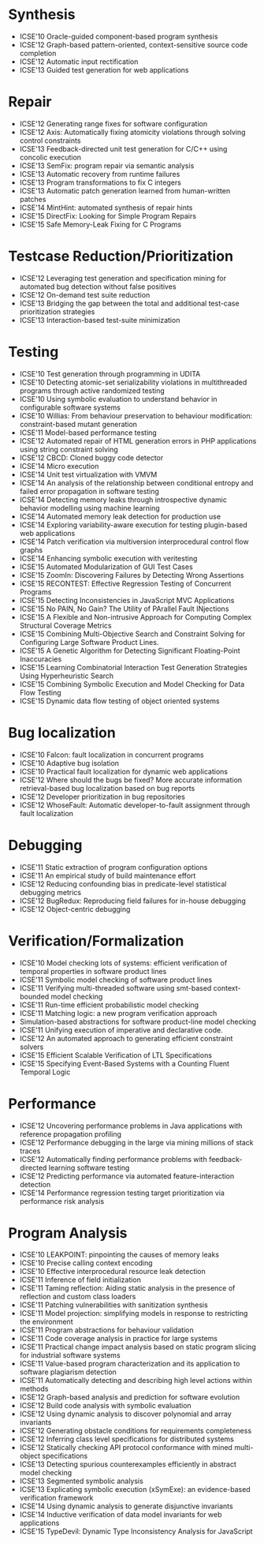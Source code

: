 # Synthesis
* ICSE'10 Oracle-guided component-based program synthesis
* ICSE'12 Graph-based pattern-oriented, context-sensitive source code completion
* ICSE'12 Automatic input rectification
* ICSE'13 Guided test generation for web applications

# Repair
* ICSE'12 Generating range fixes for software configuration
* ICSE'12 Axis: Automatically fixing atomicity violations through solving control constraints
* ICSE'13 Feedback-directed unit test generation for C/C++ using concolic execution
* ICSE'13 SemFix: program repair via semantic analysis
* ICSE'13 Automatic recovery from runtime failures
* ICSE'13 Program transformations to fix C integers
* ICSE'13 Automatic patch generation learned from human-written patches
* ICSE'14 MintHint: automated synthesis of repair hints
* ICSE'15 DirectFix: Looking for Simple Program Repairs
* ICSE'15 Safe Memory-Leak Fixing for C Programs

# Testcase Reduction/Prioritization
* ICSE'12 Leveraging test generation and specification mining for automated bug detection without false positives
* ICSE'12 On-demand test suite reduction
* ICSE'13 Bridging the gap between the total and additional test-case prioritization strategies
* ICSE'13 Interaction-based test-suite minimization

# Testing
* ICSE'10 Test generation through programming in UDITA
* ICSE'10 Detecting atomic-set serializability violations in multithreaded programs through active randomized testing
* ICSE'10 Using symbolic evaluation to understand behavior in configurable software systems
* ICSE'10 Willias: From behaviour preservation to behaviour modification: constraint-based mutant generation
* ICSE'11 Model-based performance testing
* ICSE'12 Automated repair of HTML generation errors in PHP applications using string constraint solving
* ICSE'12 CBCD: Cloned buggy code detector
* ICSE'14 Micro execution
* ICSE'14 Unit test virtualization with VMVM
* ICSE'14 An analysis of the relationship between conditional entropy and failed error propagation in software testing
* ICSE'14 Detecting memory leaks through introspective dynamic behavior modelling using machine learning
* ICSE'14 Automated memory leak detection for production use
* ICSE'14 Exploring variability-aware execution for testing plugin-based web applications
* ICSE'14 Patch verification via multiversion interprocedural control flow graphs
* ICSE'14 Enhancing symbolic execution with veritesting
* ICSE'15 Automated Modularization of GUI Test Cases
* ICSE'15 ZoomIn: Discovering Failures by Detecting Wrong Assertions
* ICSE'15 RECONTEST: Effective Regression Testing of Concurrent Programs
* ICSE'15 Detecting Inconsistencies in JavaScript MVC Applications
* ICSE'15 No PAIN, No Gain? The Utility of PArallel Fault INjections
* ICSE'15 A Flexible and Non-intrusive Approach for Computing Complex Structural Coverage Metrics
* ICSE'15 Combining Multi-Objective Search and Constraint Solving for Configuring Large Software Product Lines.
* ICSE'15 A Genetic Algorithm for Detecting Significant Floating-Point Inaccuracies
* ICSE'15 Learning Combinatorial Interaction Test Generation Strategies Using Hyperheuristic Search
* ICSE'15 Combining Symbolic Execution and Model Checking for Data Flow Testing
* ICSE'15 Dynamic data flow testing of object oriented systems

# Bug localization
* ICSE'10 Falcon: fault localization in concurrent programs
* ICSE'10 Adaptive bug isolation
* ICSE'10 Practical fault localization for dynamic web applications
* ICSE'12 Where should the bugs be fixed? More accurate information retrieval-based bug localization based on bug reports
* ICSE'12 Developer prioritization in bug repositories
* ICSE'12 WhoseFault: Automatic developer-to-fault assignment through fault localization

# Debugging
* ICSE'11 Static extraction of program configuration options
* ICSE'11 An empirical study of build maintenance effort
* ICSE'12 Reducing confounding bias in predicate-level statistical debugging metrics
* ICSE'12 BugRedux: Reproducing field failures for in-house debugging
* ICSE'12 Object-centric debugging

# Verification/Formalization
* ICSE'10 Model checking lots of systems: efficient verification of temporal properties in software product lines
* ICSE'11 Symbolic model checking of software product lines
* ICSE'11 Verifying multi-threaded software using smt-based context-bounded model checking
* ICSE'11 Run-time efficient probabilistic model checking
* ICSE'11 Matching logic: a new program verification approach
* Simulation-based abstractions for software product-line model checking
* ICSE'11 Unifying execution of imperative and declarative code.
* ICSE'12 An automated approach to generating efficient constraint solvers
* ICSE'15 Efficient Scalable Verification of LTL Specifications
* ICSE'15 Specifying Event-Based Systems with a Counting Fluent Temporal Logic

# Performance
* ICSE'12 Uncovering performance problems in Java applications with reference propagation profiling
* ICSE'12 Performance debugging in the large via mining millions of stack traces
* ICSE'12 Automatically finding performance problems with feedback-directed learning software testing
* ICSE'12 Predicting performance via automated feature-interaction detection
* ICSE'14 Performance regression testing target prioritization via performance risk analysis

# Program Analysis
* ICSE'10 LEAKPOINT: pinpointing the causes of memory leaks
* ICSE'10 Precise calling context encoding
* ICSE'10 Effective interprocedural resource leak detection
* ICSE'11 Inference of field initialization
* ICSE'11 Taming reflection: Aiding static analysis in the presence of reflection and custom class loaders
* ICSE'11 Patching vulnerabilities with sanitization synthesis
* ICSE'11 Model projection: simplifying models in response to restricting the environment
* ICSE'11 Program abstractions for behaviour validation
* ICSE'11 Code coverage analysis in practice for large systems
* ICSE'11 Practical change impact analysis based on static program slicing for industrial software systems
* ICSE'11 Value-based program characterization and its application to software plagiarism detection
* ICSE'11 Automatically detecting and describing high level actions within methods
* ICSE'12 Graph-based analysis and prediction for software evolution
* ICSE'12 Build code analysis with symbolic evaluation
* ICSE'12 Using dynamic analysis to discover polynomial and array invariants
* ICSE'12 Generating obstacle conditions for requirements completeness
* ICSE'12 Inferring class level specifications for distributed systems
* ICSE'12 Statically checking API protocol conformance with mined multi-object specifications
* ICSE'13 Detecting spurious counterexamples efficiently in abstract model checking
* ICSE'13 Segmented symbolic analysis
* ICSE'13 Explicating symbolic execution (xSymExe): an evidence-based verification framework
* ICSE'14 Using dynamic analysis to generate disjunctive invariants
* ICSE'14 Inductive verification of data model invariants for web applications
* ICSE'15 TypeDevil: Dynamic Type Inconsistency Analysis for JavaScript
